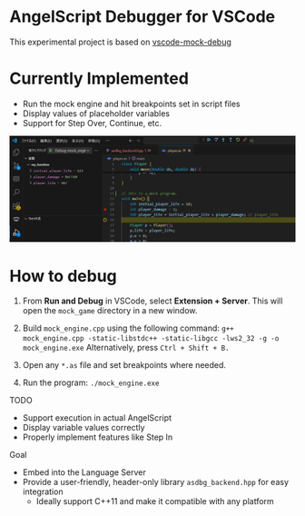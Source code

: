 # AngelScript Debugger for VSCode

This experimental project is based on [vscode-mock-debug](https://github.com/microsoft/vscode-mock-debug)

# Currently Implemented

- Run the mock engine and hit breakpoints set in script files
- Display values of placeholder variables
- Support for Step Over, Continue, etc.

![screenshot](image.png)

# How to debug

1. From **Run and Debug** in VSCode, select **Extension + Server**. This will open the `mock_game` directory in a new window.

2. Build `mock_engine.cpp` using the following command:
   `g++ mock_engine.cpp -static-libstdc++ -static-libgcc -lws2_32 -g -o mock_engine.exe`
   Alternatively, press `Ctrl + Shift + B.`

3. Open any `*.as` file and set breakpoints where needed.

4. Run the program:
   `./mock_engine.exe`

TODO
- Support execution in actual AngelScript
- Display variable values correctly
- Properly implement features like Step In

Goal
- Embed into the Language Server
- Provide a user-friendly, header-only library `asdbg_backend.hpp` for easy integration
  - Ideally support C++11 and make it compatible with any platform
